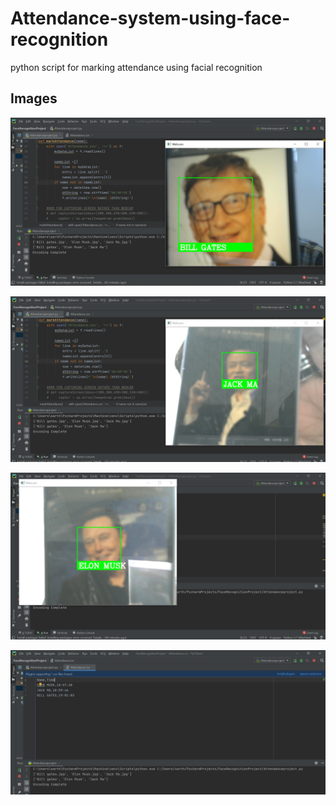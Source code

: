 # Attendance-system-using-face-recognition
python script for marking attendance using facial recognition

## Images
![Borders](/img/Bill_gates.PNG)

![Borders](/img/jack_ma.PNG)

![Borders](/img/elon_musk.PNG)

![Borders](/img/Attendance_file.PNG)

